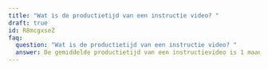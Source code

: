 ```yaml
---
title: "Wat is de productietijd van een instructie video? "
draft: true
id: R8mcgxseZ
faq:
  question: "Wat is de productietijd van een instructie video? "
  answer: De gemiddelde productietijd van een instructievideo is 1 maand.
---
```


